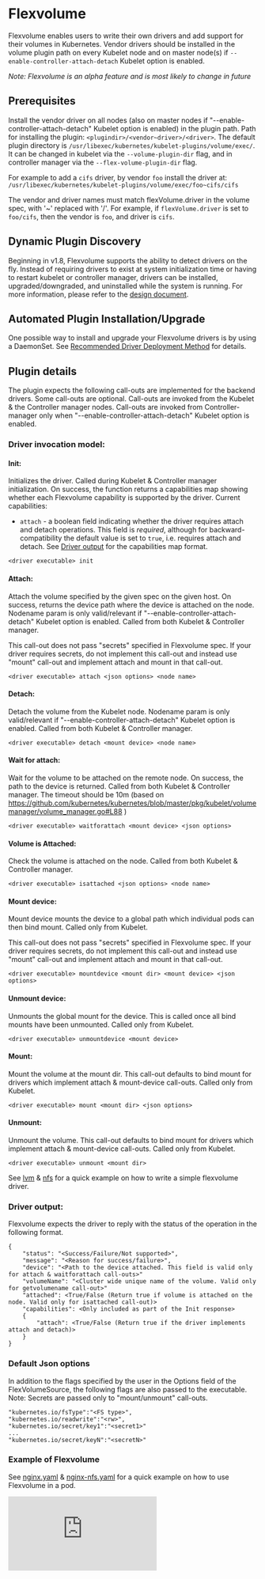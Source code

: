 # Flexvolume

Flexvolume enables users to write their own drivers and add support for their volumes in Kubernetes. Vendor drivers should be installed in the volume plugin path on every Kubelet node and on master node(s) if `--enable-controller-attach-detach` Kubelet option is enabled. 

*Note: Flexvolume is an alpha feature and is most likely to change in future*

## Prerequisites

Install the vendor driver on all nodes (also on master nodes if "--enable-controller-attach-detach" Kubelet option is enabled) in the plugin path. Path for installing the plugin: `<plugindir>/<vendor~driver>/<driver>`. The default plugin directory is `/usr/libexec/kubernetes/kubelet-plugins/volume/exec/`. It can be changed in kubelet via the `--volume-plugin-dir` flag, and in controller manager via the `--flex-volume-plugin-dir` flag.

For example to add a `cifs` driver, by vendor `foo` install the driver at: `/usr/libexec/kubernetes/kubelet-plugins/volume/exec/foo~cifs/cifs`

The vendor and driver names must match flexVolume.driver in the volume spec, with '~' replaced with '/'. For example, if `flexVolume.driver` is set to `foo/cifs`, then the vendor is `foo`, and driver is `cifs`.

## Dynamic Plugin Discovery
Beginning in v1.8, Flexvolume supports the ability to detect drivers on the fly. Instead of requiring drivers to exist at system initialization time or having to restart kubelet or controller manager, drivers can be installed, upgraded/downgraded, and uninstalled while the system is running.
For more information, please refer to the [design document](https://github.com/kubernetes/community/blob/master/contributors/design-proposals/flexvolume-deployment.md).

## Automated Plugin Installation/Upgrade
One possible way to install and upgrade your Flexvolume drivers is by using a DaemonSet. See [Recommended Driver Deployment Method](https://github.com/kubernetes/community/blob/master/contributors/design-proposals/storage/flexvolume-deployment.md#recommended-driver-deployment-method) for details.

## Plugin details
The plugin expects the following call-outs are implemented for the backend drivers. Some call-outs are optional. Call-outs are invoked from the Kubelet & the Controller manager nodes.
Call-outs are invoked from Controller-manager only when "--enable-controller-attach-detach" Kubelet option is enabled.

### Driver invocation model:

#### Init:
Initializes the driver. Called during Kubelet & Controller manager initialization. On success, the function returns a capabilities map showing whether each Flexvolume capability is supported by the driver.
Current capabilities:
* `attach` - a boolean field indicating whether the driver requires attach and detach operations. This field is *required*, although for backward-compatibility the default value is set to `true`, i.e. requires attach and detach.
See [Driver output](#driver-output) for the capabilities map format.
```
<driver executable> init
```

#### Attach:
Attach the volume specified by the given spec on the given host. On success, returns the device path where the device is attached on the node. Nodename param is only valid/relevant if "--enable-controller-attach-detach" Kubelet option is enabled. Called from both Kubelet & Controller manager.

This call-out does not pass "secrets" specified in Flexvolume spec. If your driver requires secrets, do not implement this call-out and instead use "mount" call-out and implement attach and mount in that call-out.

```
<driver executable> attach <json options> <node name>
```

#### Detach:
Detach the volume from the Kubelet node. Nodename param is only valid/relevant if "--enable-controller-attach-detach" Kubelet option is enabled. Called from both Kubelet & Controller manager.
```
<driver executable> detach <mount device> <node name>
```

#### Wait for attach:
Wait for the volume to be attached on the remote node. On success, the path to the device is returned. Called from both Kubelet & Controller manager. The timeout should be 10m (based on https://github.com/kubernetes/kubernetes/blob/master/pkg/kubelet/volumemanager/volume_manager.go#L88 )

```
<driver executable> waitforattach <mount device> <json options>
```

#### Volume is Attached:
Check the volume is attached on the node. Called from both Kubelet & Controller manager.

```
<driver executable> isattached <json options> <node name>
```

#### Mount device:
Mount device mounts the device to a global path which individual pods can then bind mount. Called only from Kubelet.

This call-out does not pass "secrets" specified in Flexvolume spec. If your driver requires secrets, do not implement this call-out and instead use "mount" call-out and implement attach and mount in that call-out.

```
<driver executable> mountdevice <mount dir> <mount device> <json options>
```

#### Unmount device:
Unmounts the global mount for the device. This is called once all bind mounts have been unmounted. Called only from Kubelet.

```
<driver executable> unmountdevice <mount device>
```

#### Mount:
Mount the volume at the mount dir. This call-out defaults to bind mount for drivers which implement attach & mount-device call-outs. Called only from Kubelet.

```
<driver executable> mount <mount dir> <json options>
```

#### Unmount:
Unmount the volume. This call-out defaults to bind mount for drivers which implement attach & mount-device call-outs. Called only from Kubelet.

```
<driver executable> unmount <mount dir>
```

See [lvm] & [nfs] for a quick example on how to write a simple flexvolume driver.

### Driver output:

Flexvolume expects the driver to reply with the status of the operation in the
following format.

```
{
	"status": "<Success/Failure/Not supported>",
	"message": "<Reason for success/failure>",
	"device": "<Path to the device attached. This field is valid only for attach & waitforattach call-outs>"
	"volumeName": "<Cluster wide unique name of the volume. Valid only for getvolumename call-out>"
	"attached": <True/False (Return true if volume is attached on the node. Valid only for isattached call-out)>
    "capabilities": <Only included as part of the Init response>
    {
        "attach": <True/False (Return true if the driver implements attach and detach)>
    }
}
```

### Default Json options

In addition to the flags specified by the user in the Options field of the FlexVolumeSource, the following flags are also passed to the executable.
Note: Secrets are passed only to "mount/unmount" call-outs.

```
"kubernetes.io/fsType":"<FS type>",
"kubernetes.io/readwrite":"<rw>",
"kubernetes.io/secret/key1":"<secret1>"
...
"kubernetes.io/secret/keyN":"<secretN>"
```

### Example of Flexvolume

See [nginx.yaml] & [nginx-nfs.yaml] for a quick example on how to use Flexvolume in a pod.

<!-- BEGIN MUNGE: GENERATED_ANALYTICS -->
[![Analytics](https://kubernetes-site.appspot.com/UA-36037335-10/GitHub/examples/volumes/flexvolume/README.md?pixel)]()
<!-- END MUNGE: GENERATED_ANALYTICS -->

[lvm]: https://github.com/kubernetes/kubernetes/blob/master/examples/volumes/flexvolume/lvm
[nfs]: https://github.com/kubernetes/kubernetes/blob/master/examples/volumes/flexvolume/nfs
[nginx.yaml]: https://github.com/kubernetes/kubernetes/blob/master/examples/volumes/flexvolume/nginx.yaml
[nginx-nfs.yaml]: https://github.com/kubernetes/kubernetes/blob/master/examples/volumes/flexvolume/nginx-nfs.yaml
